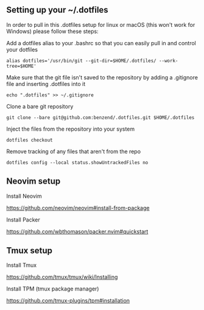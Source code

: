 ## Setting up your ~/.dotfiles

In order to pull in this .dotfiles setup for linux or macOS (this won't work for Windows) please follow these steps:

Add a dotfiles alias to your .bashrc so that you can easily pull in and control your dotfiles

`alias dotfiles='/usr/bin/git --git-dir=$HOME/.dotfiles/ --work-tree=$HOME'`

Make sure that the git file isn't saved to the repository by adding a .gitignore file and inserting .dotfiles into it

`echo ".dotfiles" >> ~/.gitignore`

Clone a bare git repository

`git clone --bare git@github.com:benzend/.dotfiles.git $HOME/.dotfiles`

Inject the files from the repository into your system

`dotfiles checkout`

Remove tracking of any files that aren't from the repo

`dotfiles config --local status.showUntrackedFiles no`

## Neovim setup

Install Neovim

https://github.com/neovim/neovim#install-from-package

Install Packer

https://github.com/wbthomason/packer.nvim#quickstart

## Tmux setup

Install Tmux

https://github.com/tmux/tmux/wiki/Installing

Install TPM (tmux package manager)

https://github.com/tmux-plugins/tpm#installation
